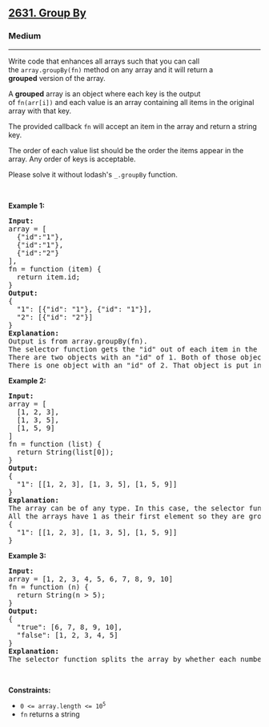 <h2><a href="https://leetcode.com/problems/group-by/">2631. Group By</a></h2><h3>Medium</h3><hr><p>Write code that enhances all arrays such that you can call the&nbsp;<code>array.groupBy(fn)</code>&nbsp;method on any array and it will return a <strong>grouped</strong>&nbsp;version of the array.</p>

<p>A&nbsp;<strong>grouped</strong>&nbsp;array is an object where each&nbsp;key&nbsp;is&nbsp;the output of&nbsp;<code>fn(arr[i])</code>&nbsp;and each&nbsp;value is an array containing all items in the original array with that key.</p>

<p>The provided callback&nbsp;<code>fn</code>&nbsp;will accept an item in the array and return a string key.</p>

<p>The order of each value list should be the order the items&nbsp;appear in the array. Any order of keys is acceptable.</p>

<p>Please solve it without lodash&#39;s&nbsp;<code>_.groupBy</code> function.</p>

<p>&nbsp;</p>
<p><strong class="example">Example 1:</strong></p>

<pre>
<strong>Input:</strong> 
array = [
&nbsp; {&quot;id&quot;:&quot;1&quot;},
&nbsp; {&quot;id&quot;:&quot;1&quot;},
&nbsp; {&quot;id&quot;:&quot;2&quot;}
], 
fn = function (item) { 
&nbsp; return item.id; 
}
<strong>Output:</strong> 
{ 
&nbsp; &quot;1&quot;: [{&quot;id&quot;: &quot;1&quot;}, {&quot;id&quot;: &quot;1&quot;}], &nbsp; 
&nbsp; &quot;2&quot;: [{&quot;id&quot;: &quot;2&quot;}] 
}
<strong>Explanation:</strong>
Output is from array.groupBy(fn).
The selector function gets the &quot;id&quot; out of each item in the array.
There are two objects with an &quot;id&quot; of 1. Both of those objects are put in the first array.
There is one object with an &quot;id&quot; of 2. That object is put in the second array.
</pre>

<p><strong class="example">Example 2:</strong></p>

<pre>
<strong>Input:</strong> 
array = [
&nbsp; [1, 2, 3],
&nbsp; [1, 3, 5],
&nbsp; [1, 5, 9]
]
fn = function (list) { 
&nbsp; return String(list[0]); 
}
<strong>Output:</strong> 
{ 
&nbsp; &quot;1&quot;: [[1, 2, 3], [1, 3, 5], [1, 5, 9]] 
}
<strong>Explanation:</strong>
The array can be of any type. In this case, the selector function defines the key as being the first element in the array. 
All the arrays have 1 as their first element so they are grouped together.
{
  &quot;1&quot;: [[1, 2, 3], [1, 3, 5], [1, 5, 9]]
}
</pre>

<p><strong class="example">Example 3:</strong></p>

<pre>
<strong>Input:</strong> 
array = [1, 2, 3, 4, 5, 6, 7, 8, 9, 10]
fn = function (n) { 
&nbsp; return String(n &gt; 5);
}
<strong>Output:</strong>
{
&nbsp; &quot;true&quot;: [6, 7, 8, 9, 10],
&nbsp; &quot;false&quot;: [1, 2, 3, 4, 5]
}
<strong>Explanation:</strong>
The selector function splits the array by whether each number is greater than 5.
</pre>

<p>&nbsp;</p>
<p><strong>Constraints:</strong></p>

<ul>
	<li><code>0 &lt;= array.length &lt;= 10<sup>5</sup></code></li>
	<li><code>fn</code> returns a string</li>
</ul>

